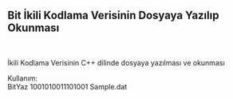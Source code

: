 
<h2>Bit İkili Kodlama Verisinin Dosyaya Yazılıp Okunması</h2><br>
<p>
İkili Kodlama Verisinin C++ dilinde dosyaya yazılması ve okunması<br>

Kullanım: <br>
BitYaz 1001010011101001 Sample.dat
</p>
